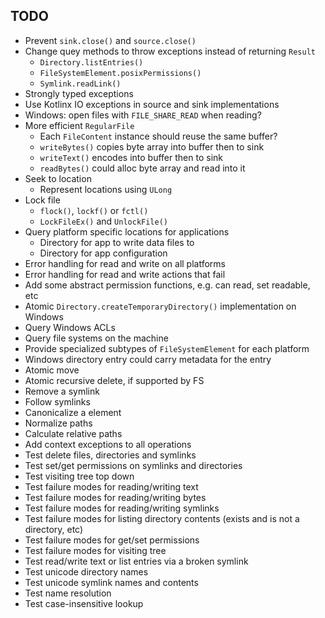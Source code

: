 
## TODO

- Prevent `sink.close()` and `source.close()`
- Change quey methods to throw exceptions instead of returning `Result`
  - `Directory.listEntries()`
  - `FileSystemElement.posixPermissions()`
  - `Symlink.readLink()`
- Strongly typed exceptions
- Use Kotlinx IO exceptions in source and sink implementations
- Windows: open files with `FILE_SHARE_READ` when reading?
- More efficient `RegularFile`
  - Each `FileContent` instance should reuse the same buffer?
  - `writeBytes()` copies byte array into buffer then to sink 
  - `writeText()` encodes into buffer then to sink
  - `readBytes()` could alloc byte array and read into it
- Seek to location
  - Represent locations using `ULong` 
- Lock file
  - `flock()`, `lockf()` or `fctl()`
  - `LockFileEx()` and `UnlockFile()`
- Query platform specific locations for applications
  - Directory for app to write data files to
  - Directory for app configuration
- Error handling for read and write on all platforms
- Error handling for read and write actions that fail
- Add some abstract permission functions, e.g. can read, set readable, etc
- Atomic `Directory.createTemporaryDirectory()` implementation on Windows
- Query Windows ACLs
- Query file systems on the machine
- Provide specialized subtypes of `FileSystemElement` for each platform
- Windows directory entry could carry metadata for the entry
- Atomic move
- Atomic recursive delete, if supported by FS
- Remove a symlink
- Follow symlinks
- Canonicalize a element
- Normalize paths
- Calculate relative paths
- Add context exceptions to all operations
- Test delete files, directories and symlinks
- Test set/get permissions on symlinks and directories
- Test visiting tree top down
- Test failure modes for reading/writing text
- Test failure modes for reading/writing bytes
- Test failure modes for reading/writing symlinks
- Test failure modes for listing directory contents (exists and is not a directory, etc)
- Test failure modes for get/set permissions
- Test failure modes for visiting tree
- Test read/write text or list entries via a broken symlink
- Test unicode directory names
- Test unicode symlink names and contents
- Test name resolution
- Test case-insensitive lookup
